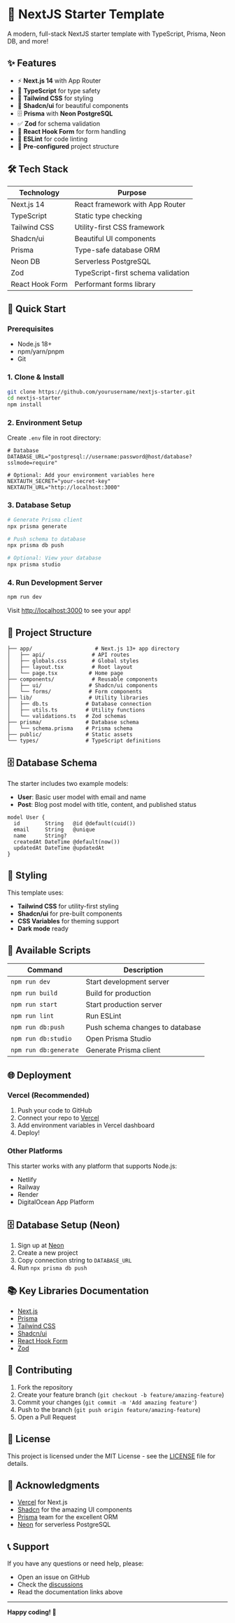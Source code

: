 # 🚀 NextJS Starter Template

A modern, full-stack NextJS starter template with TypeScript, Prisma, Neon DB, and more!

## ✨ Features

- ⚡ **Next.js 14** with App Router
- 🔷 **TypeScript** for type safety
- 🎨 **Tailwind CSS** for styling
- 🧩 **Shadcn/ui** for beautiful components
- 🗄️ **Prisma** with **Neon PostgreSQL**
- ✅ **Zod** for schema validation
- 📝 **React Hook Form** for form handling
- 🎯 **ESLint** for code linting
- 🔧 **Pre-configured** project structure

## 🛠️ Tech Stack

| Technology | Purpose |
|------------|---------|
| Next.js 14 | React framework with App Router |
| TypeScript | Static type checking |
| Tailwind CSS | Utility-first CSS framework |
| Shadcn/ui | Beautiful UI components |
| Prisma | Type-safe database ORM |
| Neon DB | Serverless PostgreSQL |
| Zod | TypeScript-first schema validation |
| React Hook Form | Performant forms library |

## 🚀 Quick Start

### Prerequisites

- Node.js 18+ 
- npm/yarn/pnpm
- Git

### 1. Clone & Install

```bash
git clone https://github.com/yourusername/nextjs-starter.git
cd nextjs-starter
npm install
```

### 2. Environment Setup

Create `.env` file in root directory:

```env
# Database
DATABASE_URL="postgresql://username:password@host/database?sslmode=require"

# Optional: Add your environment variables here
NEXTAUTH_SECRET="your-secret-key"
NEXTAUTH_URL="http://localhost:3000"
```

### 3. Database Setup

```bash
# Generate Prisma client
npx prisma generate

# Push schema to database
npx prisma db push

# Optional: View your database
npx prisma studio
```

### 4. Run Development Server

```bash
npm run dev
```

Visit [http://localhost:3000](http://localhost:3000) to see your app!

## 📁 Project Structure

```
├── app/                    # Next.js 13+ app directory
│   ├── api/               # API routes
│   ├── globals.css        # Global styles
│   ├── layout.tsx         # Root layout
│   └── page.tsx          # Home page
├── components/            # Reusable components
│   ├── ui/               # Shadcn/ui components
│   └── forms/            # Form components
├── lib/                  # Utility libraries
│   ├── db.ts            # Database connection
│   ├── utils.ts         # Utility functions
│   └── validations.ts   # Zod schemas
├── prisma/              # Database schema
│   └── schema.prisma    # Prisma schema
├── public/              # Static assets
└── types/               # TypeScript definitions
```

## 🗄️ Database Schema

The starter includes two example models:

- **User**: Basic user model with email and name
- **Post**: Blog post model with title, content, and published status

```prisma
model User {
  id        String   @id @default(cuid())
  email     String   @unique
  name      String?
  createdAt DateTime @default(now())
  updatedAt DateTime @updatedAt
}
```

## 🎨 Styling

This template uses:
- **Tailwind CSS** for utility-first styling
- **Shadcn/ui** for pre-built components
- **CSS Variables** for theming support
- **Dark mode** ready

## 🔧 Available Scripts

| Command | Description |
|---------|-------------|
| `npm run dev` | Start development server |
| `npm run build` | Build for production |
| `npm run start` | Start production server |
| `npm run lint` | Run ESLint |
| `npm run db:push` | Push schema changes to database |
| `npm run db:studio` | Open Prisma Studio |
| `npm run db:generate` | Generate Prisma client |

## 🌐 Deployment

### Vercel (Recommended)

1. Push your code to GitHub
2. Connect your repo to [Vercel](https://vercel.com)
3. Add environment variables in Vercel dashboard
4. Deploy!

### Other Platforms

This starter works with any platform that supports Node.js:
- Netlify
- Railway
- Render
- DigitalOcean App Platform

## 🗄️ Database Setup (Neon)

1. Sign up at [Neon](https://neon.tech)
2. Create a new project
3. Copy connection string to `DATABASE_URL`
4. Run `npx prisma db push`

## 📚 Key Libraries Documentation

- [Next.js](https://nextjs.org/docs)
- [Prisma](https://www.prisma.io/docs)
- [Tailwind CSS](https://tailwindcss.com/docs)
- [Shadcn/ui](https://ui.shadcn.com)
- [React Hook Form](https://react-hook-form.com)
- [Zod](https://zod.dev)

## 🤝 Contributing

1. Fork the repository
2. Create your feature branch (`git checkout -b feature/amazing-feature`)
3. Commit your changes (`git commit -m 'Add amazing feature'`)
4. Push to the branch (`git push origin feature/amazing-feature`)
5. Open a Pull Request

## 📝 License

This project is licensed under the MIT License - see the [LICENSE](LICENSE) file for details.

## 🙏 Acknowledgments

- [Vercel](https://vercel.com) for Next.js
- [Shadcn](https://twitter.com/shadcn) for the amazing UI components
- [Prisma](https://prisma.io) team for the excellent ORM
- [Neon](https://neon.tech) for serverless PostgreSQL

## 📞 Support

If you have any questions or need help, please:
- Open an issue on GitHub
- Check the [discussions](https://github.com/blessedcode/nextjs-starter/discussions)
- Read the documentation links above

---

**Happy coding! 🎉**